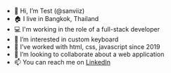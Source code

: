 - 👋 Hi, I’m Test (@sanviiz)
- 🏠 I live in Bangkok, Thailand
- 💻 I'm working in the role of a full-stack developer
- 👀 I’m interested in custom keyboard
- 🌱 I’ve worked with html, css, javascript since 2019
- 💞️ I’m looking to collaborate about a web application
- 📫 You can reach me on [LinkedIn](https://www.linkedin.com/in/sanviiz/)

<!---
sanviiz/sanviiz is a ✨ special ✨ repository because its `README.md` (this file) appears on your GitHub profile.
You can click the Preview link to take a look at your changes.
--->
